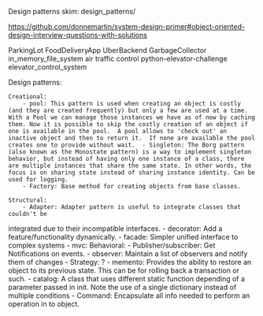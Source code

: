 Design patterns skim: design_patterns/

https://github.com/donnemartin/system-design-primer#object-oriented-design-interview-questions-with-solutions

ParkingLot
FoodDeliveryApp
    UberBackend
    GarbageCollector
    in_memory_file_system
    air traffic control
    python-elevator-challenge
    elevator_control_system

Design patterns:

    Creational:
        - pool: This pattern is used when creating an object is costly (and they are created frequently) but only a few are used at a time. With a Pool we can manage those instances we have as of now by caching them. Now it is possible to skip the costly creation of an object if one is available in the pool.  A pool allows to 'check out' an inactive object and then to return it.  If none are available the pool creates one to provide without wait.  - Singleton: The Borg pattern (also known as the Monostate pattern) is a way to implement singleton behavior, but instead of having only one instance of a class, there are multiple instances that share the same state. In other words, the focus is on sharing state instead of sharing instance identity. Can be used for logging.
        - Factory: Base method for creating objects from base classes.

    Structural:
        - Adapter: Adapter pattern is useful to integrate classes that couldn't be
integrated due to their incompatible interfaces.
        - decorator: Add a feature/functionality dynamically.
        - facade: Simpler unified interface to complex systems
        - mvc:
    Behavioral:
        - Publisher/subscriber: Get Notifications on events.
		- observer: Maintain a list of observers and notify them of changes
        - Strategy: ?
        - memento: Provides the ability to restore an object to its previous state. This can be for rolling back a transaction or such.
        - catalog: A class that uses different static function depending of a parameter passed in
init. Note the use of a single dictionary instead of multiple conditions
        - Command: Encapsulate all info needed to perform an operation in to object.
